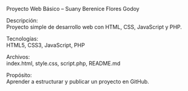 
Proyecto Web Básico – Suany Berenice Flores Godoy

Descripción:  
Proyecto simple de desarrollo web con HTML, CSS, JavaScript y PHP.

Tecnologías:  
HTML5, CSS3, JavaScript, PHP

Archivos:  
index.html, style.css, script.php, README.md

Propósito:  
Aprender a estructurar y publicar un proyecto en GitHub.

